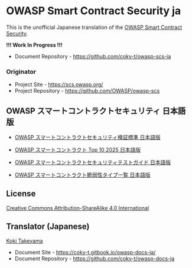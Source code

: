 # OWASP Smart Contract Security ja

This is the unofficial Japanese translation of the [OWASP Smart Contract Security](https://github.com/OWASP/owasp-scs).

**!!! Work In Progress !!!**

- Document Repository - <https://github.com/coky-t/owasp-scs-ja>

### Originator

- Project Site - <https://scs.owasp.org/>
- Project Repository - <https://github.com/OWASP/owasp-scs>

## OWASP スマートコントラクトセキュリティ 日本語版

* [OWASP スマートコントラクトセキュリティ検証標準 日本語版](SCSVS.md)

* [OWASP スマートコントラクト Top 10 2025 日本語版](sctop10.md)

* [OWASP スマートコントラクトセキュリティテストガイド 日本語版](SCSTG.md)

* [OWASP スマートコントラクト脆弱性タイプ一覧 日本語版](SCWE.md)

## License

[Creative Commons Attribution-ShareAlike 4.0 International](https://creativecommons.org/licenses/by-sa/4.0/)

## Translator (Japanese)

[Koki Takeyama](https://github.com/coky-t)

- Document Site - <https://coky-t.gitbook.io/owasp-docs-ja/>
- Document Repository - <https://github.com/coky-t/owasp-docs-ja>
